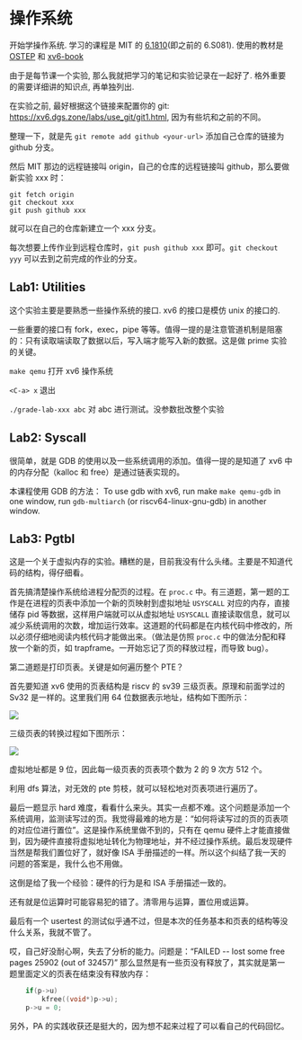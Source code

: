 # 操作系统

开始学操作系统. 学习的课程是 MIT 的 [6.1810](https://pdos.csail.mit.edu/6.828/2023/schedule.html)(即之前的 6.S081). 使用的教材是 [OSTEP](https://pages.cs.wisc.edu/~remzi/OSTEP/) 和 [xv6-book](https://pdos.csail.mit.edu/6.828/2023/xv6/book-riscv-rev3.pdf)

由于是每节课一个实验, 那么我就把学习的笔记和实验记录在一起好了. 格外重要的需要详细讲的知识点, 再单独列出.

在实验之前, 最好根据这个链接来配置你的 git: <https://xv6.dgs.zone/labs/use_git/git1.html>, 因为有些坑和之前的不同。

整理一下，就是先 `git remote add github <your-url>` 添加自己仓库的链接为 github 分支。

然后 MIT 那边的远程链接叫 origin，自己的仓库的远程链接叫 github，那么要做新实验 xxx 时：
```
git fetch origin
git checkout xxx
git push github xxx
```
就可以在自己的仓库新建立一个 xxx 分支。

每次想要上传作业到远程仓库时，`git push github xxx` 即可。`git checkout yyy` 可以去到之前完成的作业的分支。

## Lab1: Utilities

这个实验主要是要熟悉一些操作系统的接口. xv6 的接口是模仿 unix 的接口的.

一些重要的接口有 fork，exec，pipe 等等。值得一提的是注意管道机制是阻塞的：只有读取端读取了数据以后，写入端才能写入新的数据。这是做 prime 实验的关键。

`make qemu` 打开 xv6 操作系统

`<C-a> x` 退出

`./grade-lab-xxx abc` 对 abc 进行测试。没参数批改整个实验

## Lab2: Syscall

很简单，就是 GDB 的使用以及一些系统调用的添加。值得一提的是知道了 xv6 中的内存分配（kalloc 和 free）是通过链表实现的。


本课程使用 GDB 的方法：  To use gdb with xv6, run make `make qemu-gdb` in one window, run `gdb-multiarch` (or riscv64-linux-gnu-gdb) in another window. 


## Lab3: Pgtbl

这是一个关于虚拟内存的实验。糟糕的是，目前我没有什么头绪。主要是不知道代码的结构，得仔细看。

首先搞清楚操作系统给进程分配页的过程。在 `proc.c` 中。有三道题，第一题的工作是在进程的页表中添加一个新的页映射到虚拟地址 `USYSCALL` 对应的内存，直接储存 pid 等数据，这样用户端就可以从虚拟地址 `USYSCALL` 直接读取信息，就可以减少系统调用的次数，增加运行效率。这道题的代码都是在内核代码中修改的，所以必须仔细地阅读内核代码才能做出来。（做法是仿照 `proc.c` 中的做法分配和释放一个新的页，如 trapframe。一开始忘记了页的释放过程，而导致 bug）。

第二道题是打印页表。关键是如何遍历整个 PTE？

首先要知道 xv6 使用的页表结构是 riscv 的 sv39 三级页表。原理和前面学过的 Sv32 是一样的。这里我们用 64 位数据表示地址，结构如下图所示：

<img src="https://cdn.jsdelivr.net/gh/peter5723/imagehost/oslab3.1.png"/>

三级页表的转换过程如下图所示：

<img src="https://cdn.jsdelivr.net/gh/peter5723/imagehost/oslab3.2.png"/>

虚拟地址都是 9 位，因此每一级页表的页表项个数为 2 的 9 次方 512 个。

利用 dfs 算法，对无效的 pte 剪枝，就可以轻松地对页表项进行遍历了。

最后一题显示 hard 难度，看看什么来头。其实一点都不难。这个问题是添加一个系统调用，监测读写过的页。我觉得最难的地方是：“如何将读写过的页的页表项的对应位进行置位”。这是操作系统里做不到的，只有在 qemu 硬件上才能直接做到，因为硬件直接将虚拟地址转化为物理地址，并不经过操作系统。最后发现硬件当然是帮我们置位好了，就好像 ISA 手册描述的一样。所以这个纠结了我一天的问题的答案是，我什么也不用做。

这倒是给了我一个经验：硬件的行为是和 ISA 手册描述一致的。

还有就是位运算时可能容易犯的错了。清零用与运算，置位用或运算。

最后有一个 usertest 的测试似乎通不过，但是本次的任务基本和页表的结构等没什么关系，我就不管了。

哎，自己好没耐心啊，失去了分析的能力。问题是：“FAILED -- lost some free pages 25902 (out of 32457)” 那么显然是有一些页没有释放了，其实就是第一题里面定义的页表在结束没有释放内存：

```c
	if(p->u)
		kfree((void*)p->u);
	p->u = 0;
```

另外，PA 的实践收获还是挺大的，因为想不起来过程了可以看自己的代码回忆。
